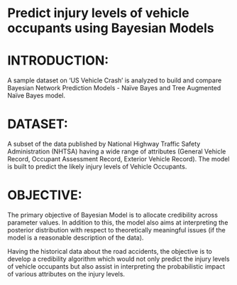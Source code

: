 # Predict injury levels of vehicle occupants using Bayesian Models 

# INTRODUCTION:

A sample dataset on ‘US Vehicle Crash’ is analyzed to build and compare Bayesian Network Prediction Models - Naïve Bayes and Tree Augmented Naïve Bayes model. 

# DATASET: 

A subset of the data published by National Highway Traffic Safety Administration (NHTSA) having a wide range of attributes (General Vehicle Record, Occupant Assessment Record, Exterior Vehicle Record). The model is built to predict the likely injury levels of Vehicle Occupants.

# OBJECTIVE:
The primary objective of Bayesian Model is to allocate credibility across parameter values. In addition to this, the model also aims at interpreting the posterior distribution with respect to theoretically meaningful issues (if the model is a reasonable description of the data).

Having the historical data about the road accidents, the objective is to develop a credibility algorithm which would not only predict the injury levels of vehicle occupants but also assist in interpreting the probabilistic impact of various attributes on the injury levels.
